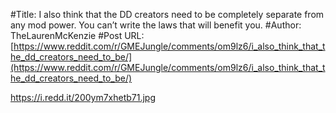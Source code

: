 #Title: I also think that the DD creators need to be completely separate from any mod power. You can’t write the laws that will benefit you.
#Author: TheLaurenMcKenzie
#Post URL: [https://www.reddit.com/r/GMEJungle/comments/om9lz6/i_also_think_that_the_dd_creators_need_to_be/](https://www.reddit.com/r/GMEJungle/comments/om9lz6/i_also_think_that_the_dd_creators_need_to_be/)


https://i.redd.it/200ym7xhetb71.jpg
